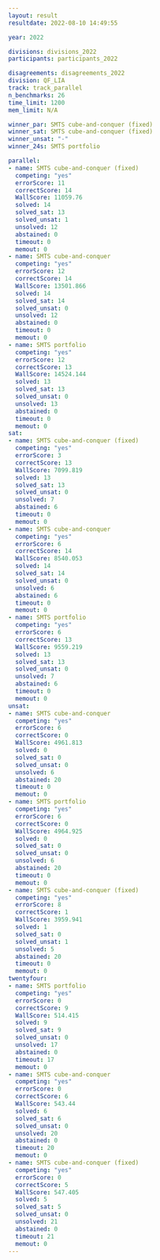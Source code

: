 ```yaml
---
layout: result
resultdate: 2022-08-10 14:49:55

year: 2022

divisions: divisions_2022
participants: participants_2022

disagreements: disagreements_2022
division: QF_LIA
track: track_parallel
n_benchmarks: 26
time_limit: 1200
mem_limit: N/A

winner_par: SMTS cube-and-conquer (fixed)
winner_sat: SMTS cube-and-conquer (fixed)
winner_unsat: "-"
winner_24s: SMTS portfolio

parallel:
- name: SMTS cube-and-conquer (fixed)
  competing: "yes"
  errorScore: 11
  correctScore: 14
  WallScore: 11059.76
  solved: 14
  solved_sat: 13
  solved_unsat: 1
  unsolved: 12
  abstained: 0
  timeout: 0
  memout: 0
- name: SMTS cube-and-conquer
  competing: "yes"
  errorScore: 12
  correctScore: 14
  WallScore: 13501.866
  solved: 14
  solved_sat: 14
  solved_unsat: 0
  unsolved: 12
  abstained: 0
  timeout: 0
  memout: 0
- name: SMTS portfolio
  competing: "yes"
  errorScore: 12
  correctScore: 13
  WallScore: 14524.144
  solved: 13
  solved_sat: 13
  solved_unsat: 0
  unsolved: 13
  abstained: 0
  timeout: 0
  memout: 0
sat:
- name: SMTS cube-and-conquer (fixed)
  competing: "yes"
  errorScore: 3
  correctScore: 13
  WallScore: 7099.819
  solved: 13
  solved_sat: 13
  solved_unsat: 0
  unsolved: 7
  abstained: 6
  timeout: 0
  memout: 0
- name: SMTS cube-and-conquer
  competing: "yes"
  errorScore: 6
  correctScore: 14
  WallScore: 8540.053
  solved: 14
  solved_sat: 14
  solved_unsat: 0
  unsolved: 6
  abstained: 6
  timeout: 0
  memout: 0
- name: SMTS portfolio
  competing: "yes"
  errorScore: 6
  correctScore: 13
  WallScore: 9559.219
  solved: 13
  solved_sat: 13
  solved_unsat: 0
  unsolved: 7
  abstained: 6
  timeout: 0
  memout: 0
unsat:
- name: SMTS cube-and-conquer
  competing: "yes"
  errorScore: 6
  correctScore: 0
  WallScore: 4961.813
  solved: 0
  solved_sat: 0
  solved_unsat: 0
  unsolved: 6
  abstained: 20
  timeout: 0
  memout: 0
- name: SMTS portfolio
  competing: "yes"
  errorScore: 6
  correctScore: 0
  WallScore: 4964.925
  solved: 0
  solved_sat: 0
  solved_unsat: 0
  unsolved: 6
  abstained: 20
  timeout: 0
  memout: 0
- name: SMTS cube-and-conquer (fixed)
  competing: "yes"
  errorScore: 8
  correctScore: 1
  WallScore: 3959.941
  solved: 1
  solved_sat: 0
  solved_unsat: 1
  unsolved: 5
  abstained: 20
  timeout: 0
  memout: 0
twentyfour:
- name: SMTS portfolio
  competing: "yes"
  errorScore: 0
  correctScore: 9
  WallScore: 514.415
  solved: 9
  solved_sat: 9
  solved_unsat: 0
  unsolved: 17
  abstained: 0
  timeout: 17
  memout: 0
- name: SMTS cube-and-conquer
  competing: "yes"
  errorScore: 0
  correctScore: 6
  WallScore: 543.44
  solved: 6
  solved_sat: 6
  solved_unsat: 0
  unsolved: 20
  abstained: 0
  timeout: 20
  memout: 0
- name: SMTS cube-and-conquer (fixed)
  competing: "yes"
  errorScore: 0
  correctScore: 5
  WallScore: 547.405
  solved: 5
  solved_sat: 5
  solved_unsat: 0
  unsolved: 21
  abstained: 0
  timeout: 21
  memout: 0
---
```

